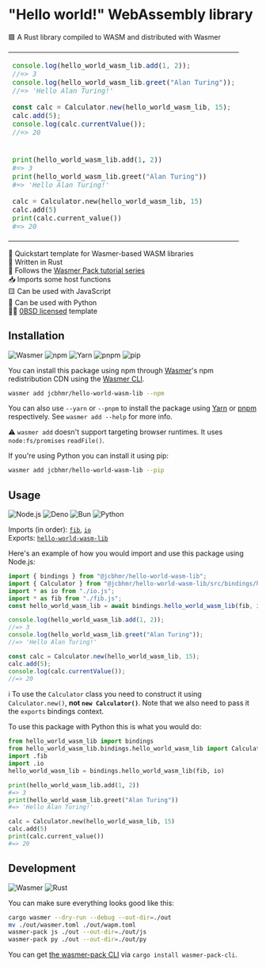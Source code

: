 # "Hello world!" WebAssembly library

🟪 A Rust library compiled to WASM and distributed with Wasmer

<table align=center><td>

```js
console.log(hello_world_wasm_lib.add(1, 2));
//=> 3
console.log(hello_world_wasm_lib.greet("Alan Turing"));
//=> 'Hello Alan Turing!'

const calc = Calculator.new(hello_world_wasm_lib, 15);
calc.add(5);
console.log(calc.currentValue());
//=> 20
```

<tr><td>

```py
print(hello_world_wasm_lib.add(1, 2))
#=> 3
print(hello_world_wasm_lib.greet("Alan Turing"))
#=> 'Hello Alan Turing!'

calc = Calculator.new(hello_world_wasm_lib, 15)
calc.add(5)
print(calc.current_value())
#=> 20
```

</table>

🚀 Quickstart template for Wasmer-based WASM libraries \
🦀 Written in Rust \
📖 Follows the [Wasmer Pack tutorial series] \
📥 Imports some host functions \
🟨 Can be used with JavaScript \
🐍 Can be used with Python \
👩‍⚖️ [0BSD licensed] template

## Installation

![Wasmer](https://img.shields.io/static/v1?style=for-the-badge&message=Wasmer&color=4946DD&logo=Wasmer&logoColor=FFFFFF&label=)
![npm](https://img.shields.io/static/v1?style=for-the-badge&message=npm&color=CB3837&logo=npm&logoColor=FFFFFF&label=)
![Yarn](https://img.shields.io/static/v1?style=for-the-badge&message=Yarn&color=2C8EBB&logo=Yarn&logoColor=FFFFFF&label=)
![pnpm](https://img.shields.io/static/v1?style=for-the-badge&message=pnpm&color=222222&logo=pnpm&logoColor=F69220&label=)
![pip](https://img.shields.io/static/v1?style=for-the-badge&message=pip&color=3776AB&logo=Python&logoColor=FFFFFF&label=)

You can install this package using npm through [Wasmer]'s npm redistribution CDN
using the [Wasmer CLI].

```sh
wasmer add jcbhmr/hello-world-wasm-lib --npm
```

You can also use `--yarn` or `--pnpm` to install the package using [Yarn] or
[pnpm] respectively. See `wasmer add --help` for more info.

⚠️ `wasmer add` doesn't support targeting browser runtimes. It uses
`node:fs/promises` `readFile()`.

If you're using Python you can install it using pip:

```sh
wasmer add jcbhmr/hello-world-wasm-lib --pip
```

## Usage

![Node.js](https://img.shields.io/static/v1?style=for-the-badge&message=Node.js&color=339933&logo=Node.js&logoColor=FFFFFF&label=)
![Deno](https://img.shields.io/static/v1?style=for-the-badge&message=Deno&color=000000&logo=Deno&logoColor=FFFFFF&label=)
![Bun](https://img.shields.io/static/v1?style=for-the-badge&message=Bun&color=000000&logo=Bun&logoColor=FFFFFF&label=)
![Python](https://img.shields.io/static/v1?style=for-the-badge&message=Python&color=3776AB&logo=Python&logoColor=FFFFFF&label=)

<!-- prettier-ignore -->
Imports (in order): [`fib`](fib.wai), [`io`](io.wai) \
Exports: [`hello-world-wasm-lib`](hello-world-wasm-lib.wai)

Here's an example of how you would import and use this package using Node.js:

```js
import { bindings } from "@jcbhmr/hello-world-wasm-lib";
import { Calculator } from "@jcbhmr/hello-world-wasm-lib/src/bindings/hello_world_wasm_lib/hello_world_wasm_lib.js";
import * as io from "./io.js";
import * as fib from "./fib.js";
const hello_world_wasm_lib = await bindings.hello_world_wasm_lib(fib, io);

console.log(hello_world_wasm_lib.add(1, 2));
//=> 3
console.log(hello_world_wasm_lib.greet("Alan Turing"));
//=> 'Hello Alan Turing!'

const calc = Calculator.new(hello_world_wasm_lib, 15);
calc.add(5);
console.log(calc.currentValue());
//=> 20
```

ℹ To use the `Calculator` class you need to construct it using
`Calculator.new()`, **not `new Calculator()`**. Note that we also need to pass
it the `exports` bindings context.

To use this package with Python this is what you would do:

```py
from hello_world_wasm_lib import bindings
from hello_world_wasm_lib.bindings.hello_world_wasm_lib import Calculator
import .fib
import .io
hello_world_wasm_lib = bindings.hello_world_wasm_lib(fib, io)

print(hello_world_wasm_lib.add(1, 2))
#=> 3
print(hello_world_wasm_lib.greet("Alan Turing"))
#=> 'Hello Alan Turing!'

calc = Calculator.new(hello_world_wasm_lib, 15)
calc.add(5)
print(calc.current_value())
#=> 20
```

## Development

![Wasmer](https://img.shields.io/static/v1?style=for-the-badge&message=Wasmer&color=4946DD&logo=Wasmer&logoColor=FFFFFF&label=)
![Rust](https://img.shields.io/static/v1?style=for-the-badge&message=Rust&color=000000&logo=Rust&logoColor=FFFFFF&label=)

You can make sure everything looks good like this:

```sh
cargo wasmer --dry-run --debug --out-dir=./out
mv ./out/wasmer.toml ./out/wapm.toml
wasmer-pack js ./out --out-dir=./out/js
wasmer-pack py ./out --out-dir=./out/py
```

You can get [the wasmer-pack CLI] via `cargo install wasmer-pack-cli`.

<!-- prettier-ignore-start -->
[wasmer]: https://wasmer.io/
[wasmer cli]: https://github.com/wasmerio/wasmer
[yarn]: https://yarnpkg.com/
[pnpm]: https://pnpm.io/
[the wasmer-pack CLI]: https://github.com/wasmerio/wasmer-pack
[0bsd licensed]: https://github.com/jcbhmr/hello-world-wasm-lib/blob/main/LICENSE
[wasmer pack tutorial series]: https://wasmerio.github.io/wasmer-pack/user-docs/tutorial/01-hello-world.html
<!-- prettier-ignore-end -->
